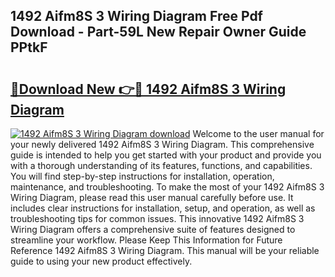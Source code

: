 ## 1492 Aifm8S 3 Wiring Diagram Free Pdf Download - Part-59L New Repair Owner Guide PPtkF

# <h2><a href="http://dfr6ojn.blite.top/?on=1492+Aifm8S+3+Wiring+Diagram">🔗Download New 👉🔴 1492 Aifm8S 3 Wiring Diagram</a></h2>

[![1492 Aifm8S 3 Wiring Diagram download](https://i.imgur.com/lujVjoI.png)](http://dfr6ojn.blite.top/?on=1492+Aifm8S+3+Wiring+Diagram)
Welcome to the user manual for your newly delivered 1492 Aifm8S 3 Wiring Diagram. This comprehensive guide is intended to help you get started with your product and provide you with a thorough understanding of its features, functions, and capabilities. You will find step-by-step instructions for installation, operation, maintenance, and troubleshooting. To make the most of your 1492 Aifm8S 3 Wiring Diagram, please read this user manual carefully before use. It includes clear instructions for installation, setup, and operation, as well as troubleshooting tips for common issues. This innovative 1492 Aifm8S 3 Wiring Diagram offers a comprehensive suite of features designed to streamline your workflow. Please Keep This Information for Future Reference 1492 Aifm8S 3 Wiring Diagram. This manual will be your reliable guide to using your new product effectively.
